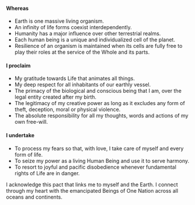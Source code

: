 #### Whereas

- Earth is one massive living organism.
- An infinity of life forms coexist interdependently.
- Humanity has a major influence over other terrestrial realms.
- Each human being is a unique and individualized cell of the planet.
- Resilience of an organism is maintained when its cells are fully free to play their roles at the service of the Whole and its parts.

#### I proclaim

- My gratitude towards Life that animates all things.
- My deep respect for all inhabitants of our earthly vessel.
- The primacy of the biological and conscious being that I am, over the legal entity created after my birth.
- The legitimacy of my creative power as long as it excludes any form of theft, deception, moral or physical violence.
- The absolute responsibility for all my thoughts, words and actions of my own free-will.

#### I undertake

- To process my fears so that, with love, I take care of myself and every form of life.
- To seize my power as a living Human Being and use it to serve harmony.
- To resort to joyful and pacific disobedience whenever fundamental rights of Life are in danger.

I acknowledge this pact that links me to myself and the Earth. I connect through my heart with the emancipated Beings of One Nation across all oceans and continents.